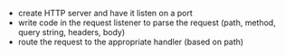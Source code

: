 - create HTTP server and have it listen on a port
- write code in the request listener to parse the request (path, method, query string, headers, body)
- route the request to the appropriate handler (based on path)
